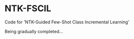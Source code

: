 # NTK-FSCIL
Code for 'NTK-Guided Few-Shot Class Incremental Learning'

Being gradually completed...

